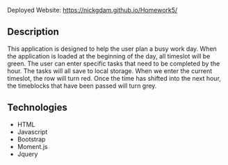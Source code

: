 
Deployed Website: https://nickgdam.github.io/Homework5/

## Description

This application is designed to help the user plan a busy work day.  When the application is loaded at the beginning of the day, all timeslot will be green.  The user can enter specific tasks that need to be completed by the hour.  The tasks will all save to local storage.   When we enter the current timeslot, the row will turn red.  Once the time has shifted into the next hour, the timeblocks that have been passed will turn grey.  

## Technologies
- HTML
- Javascript
- Bootstrap
- Moment.js
- Jquery



